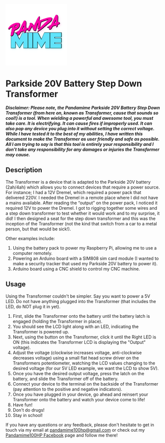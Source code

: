 <!-- ![Pandamime100HP Logo](/assets/images/pandamime_no_bg_800x800.png) -->

<img src="/assets/images/pandamime_no_bg_800x800.png" alt="Pandamime Logo" width="200px" height="200px"/>

# Parkside 20V Battery Step Down Transformer

 ***Disclaimer: Please note, the Pandamime Parkside 20V Battery Step Down Transformer (from here on, known as Transformer, cause that sounds so cool!) is a tool. When wielding a powerful and awesome tool, you must take care. It is electrifying. It can cause fires if improperly used. It can also pop any device you plug into it without setting the correct voltage. While I have tested it to the best of my abilities, I have written this document to make the Transformer as user friendly and safe as possible. All I am trying to say is that this tool is entirely your responsibility and I don’t take any responsibility for any damages or injuries the Transformer may cause.***

## Description
The Transformer is a device that is adapted to the Parkside 20V battery (2ah/4ah) which allows you to connect devices that require a power source. For instance;
I had a 12V Dremel, which required a power pack that delivered 220V. I needed the Dremel in a remote place where I did not have a mains available. After reading the “output” on the power pack, I noticed it required 12V to power the Dremel. I got to rigging together some wires and a step down transformer to test whether it would work and to my surprise, it did! I then designed a seat for the step down transformer and this was the inception of the Transformer (not the kind that switch from a car to a metal person, but that would be sick!).

Other examples include:
1. Using the battery pack to power my Raspberry Pi, allowing me to use a computer remotely.
2. Powering an Arduino board with a SIM808 sim card module (I wanted to make a security tracker that used my Parkside 20V battery to power it).
3. Arduino board using a CNC shield to control my CNC machine.

## Usage
Using the Transformer couldn't be simpler. Say you want to power a 5V LED. Do not have anything plugged into the Transformer (that includes the LED, do NOT plug it in yet).
1. First, slide the Transformer onto the battery until the battery latch is engaged (holding the Transformer in place). 
2. You should see the LCD light along with an LED, indicating the Transformer is powered up. 
3. Next, using the button on the Transformer, click it until the Right LED is ON (this indicates the Transformer LCD is displaying the "Output" voltage). 
4. Adjust the voltage (clockwise increases voltage, anti-clockwise decreases voltage) using a small flat head screw driver on the Transformers potentiometer, watching the LCD values changing to the desired voltage (for our 5V LED example, we want the LCD to show 5V).
5. Once you have the desired output voltage, press the latch on the battery, and slide the Transformer off of the battery. 
6. Connect your device to the terminal on the backside of the Transformer (pay attention to the positive and negative indicators).
7. Once you have plugged in your device, go ahead and reinsert your Transformer onto the battery and watch your device come to life!
8. Have fun!
9. Don't do drugs! 
10. Stay in school! 

If you have any questions or any feedback, please don't hesitate to get in touch via my email at [pandamime100hp@gmail.com](pandamime100hp@gmail.com) or check out my [Pandamime100HP Facebook](www.facebook.com/pandamime100) page and follow me there!